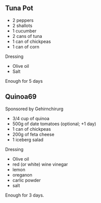 ## Tuna Pot
* 2 peppers
* 2 shallots
* 1 cucumber
* 2 cans of tuna
* 1 can of chickpeas
* 1 can of corn

Dressing
* Olive oil
* Salt

Enough for 5 days

## Quinoa69

Sponsored by Gehirnchirurg

* 3/4 cup of quinoa
* 500g of date tomatoes (optional; +1 day)
* 1 can of chickpeas
* 200g of feta cheese
* 1 iceberg salad

Dressing
* Olive oil
* red (or white) wine vinegar
* lemon
* oreganon
* carlic powder
* salt

Enough for 3 days.

